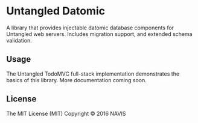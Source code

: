 # Untangled Datomic

A library that provides injectable datomic database components for Untangled web servers. Includes
migration support, and extended schema validation.

## Usage

The Untangled TodoMVC full-stack implementation demonstrates the basics of this library. More documentation
coming soon.

## License

The MIT License (MIT)
Copyright © 2016 NAVIS
